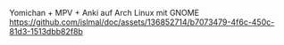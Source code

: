 Yomichan + MPV + Anki auf Arch Linux mit GNOME
https://github.com/islmal/doc/assets/136852714/b7073479-4f6c-450c-81d3-1513dbb82f8b
